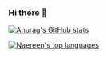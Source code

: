 ### Hi there 👋


[![Anurag's GitHub stats](https://github-readme-stats.vercel.app/api?username=njacob1001&count_private=true&show_icons=true&theme=react)](https://github.com/anuraghazra/github-readme-stats)

[![Naereen's top languages](https://github-readme-stats.vercel.app/api/top-langs/?username=njacob1001&theme=react&count_private=true&hide=html,kotlin&layout=compact)](https://github.com/anuraghazra/github-readme-stats)


<!--
**njacob1001/njacob1001** is a ✨ _special_ ✨ repository because its `README.md` (this file) appears on your GitHub profile.

Here are some ideas to get you started:

- 🔭 I’m currently working on ...
- 🌱 I’m currently learning ...
- 👯 I’m looking to collaborate on ...
- 🤔 I’m looking for help with ...
- 💬 Ask me about ...
- 📫 How to reach me: ...
- 😄 Pronouns: ...
- ⚡ Fun fact: ...
-->
